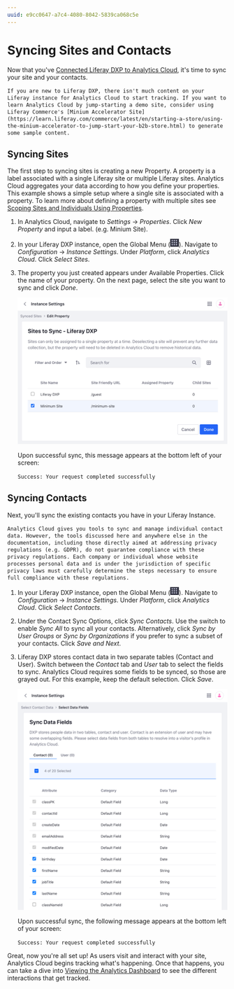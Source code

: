 ```yaml
---
uuid: e9cc0647-a7c4-4080-8042-5839ca068c5e
---
```

# Syncing Sites and Contacts

Now that you've [Connected Liferay DXP to Analytics Cloud](./connecting-liferay-dxp-to-analytics-cloud.md), it's time to sync your site and your contacts.

```{note}
If you are new to Liferay DXP, there isn't much content on your Liferay instance for Analytics Cloud to start tracking. If you want to learn Analytics Cloud by jump-starting a demo site, consider using Liferay Commerce's [Minium Accelerator Site](https://learn.liferay.com/commerce/latest/en/starting-a-store/using-the-minium-accelerator-to-jump-start-your-b2b-store.html) to generate some sample content. 
```

## Syncing Sites

The first step to syncing sites is creating a new Property. A property is a label associated with a single Liferay site or multiple Liferay sites. Analytics Cloud aggregates your data according to how you define your properties. This example shows a simple setup where a single site is associated with a property. To learn more about defining a property with multiple sites see [Scoping Sites and Individuals Using Properties](../workspace-settings/scoping-sites-and-individuals-using-properties.md).

1. In Analytics Cloud, navigate to _Settings_ &rarr; _Properties_. Click _New Property_ and input a label. (e.g. Minium Site).

2. In your Liferay DXP instance, open the Global Menu (![Global Menu](../images/icon-applications-menu.png)). Navigate to _Configuration_ &rarr; _Instance Settings_. Under _Platform_, click _Analytics Cloud_. Click _Select Sites_.

3. The property you just created appears under Available Properties. Click the name of your property. On the next page, select the site you want to sync and click _Done_.

   ![Select the site you want to sync and list of available sites.](./syncing-sites-and-contacts/images/02.png)

   Upon successful sync, this message appears at the bottom left of your screen:

    `Success: Your request completed successfully`

## Syncing Contacts

Next, you'll sync the existing contacts you have in your Liferay Instance. 

```{important}
Analytics Cloud gives you tools to sync and manage individual contact data. However, the tools discussed here and anywhere else in the documentation, including those directly aimed at addressing privacy regulations (e.g. GDPR), do not guarantee compliance with these privacy regulations. Each company or individual whose website processes personal data and is under the jurisdiction of specific privacy laws must carefully determine the steps necessary to ensure full compliance with these regulations.
```

1. In your Liferay DXP instance, open the Global Menu (![Global Menu](../images/icon-applications-menu.png)). Navigate to _Configuration_ &rarr; _Instance Settings_. Under _Platform_, click _Analytics Cloud_. Click _Select Contacts_.

1. Under the Contact Sync Options, click _Sync Contacts_. Use the switch to enable _Sync All_ to sync all your contacts. Alternatively, click _Sync by User Groups_ or _Sync by Organizations_ if you prefer to sync a subset of your contacts. Click _Save and Next_. 

1. Liferay DXP stores contact data in two separate tables (Contact and User). Switch between the _Contact_ tab and _User_ tab to select the fields to sync. Analytics Cloud requires some fields to be synced, so those are grayed out. For this example, keep the default selection. Click _Save_.

    ![Select the fields you want to sync from the list.](./syncing-sites-and-contacts/images/03.png)

    Upon successful sync, the following message appears at the bottom left of your screen:

    `Success: Your request completed successfully`

Great, now you're all set up! As users visit and interact with your site, Analytics Cloud begins tracking what's happening. Once that happens, you can take a dive into [Viewing the Analytics Dashboard](././viewing-the-analytics-dashboard.md) to see the different interactions that get tracked.

